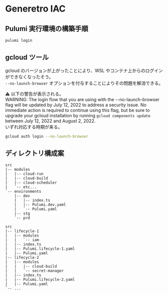 # Generetro IAC

## Pulumi 実行環境の構築手順

```bash
pulumi login
```

## gcloud ツール

gcloud のバージョンが上がったことにより、WSL やコンテナ上からのログインができなくなったそう。  
`--no-launch-browser` オプションを付与することによりその問題を解消できる。

⚠️ 以下の警告が表示される。  
WARNING: The login flow that you are using with the --no-launch-browser flag will be updated by July 12, 2022 to address a security issue. No immediate action is required to continue using this flag, but be sure to upgrade your gcloud installation by running `gcloud components update` between July 12, 2022 and August 2, 2022.  
いずれ対応する時期が来る。

```bash
gcloud auth login --no-launch-browser
```

## ディレクトリ構成案

```
src
|-- modules
|   |-- cloud-run
|   |-- cloud-build
|   |-- cloud-scheduler
|   `-- etc...
`-- environments
    |-- dev
    |   |-- index.ts
    |   |-- Pulumi.dev.yaml
    |   `-- Pulumi.yaml
    |-- stg
    `-- prd
```

```
src
|-- lifecycle-1
|   |-- modules
|   |   `-- iam
|   |-- index.ts
|   |-- Pulumi.lifecycle-1.yaml
|   |-- Pulumi.yaml
|-- lifecycle-2
|   |-- modules
|   |   |-- cloud-build
|   |   `-- secret-manager
|   |-- index.ts
|   |-- Pulumi.lifecycle-2.yaml
|   |-- Pulumi.yaml
`-- ...
```
